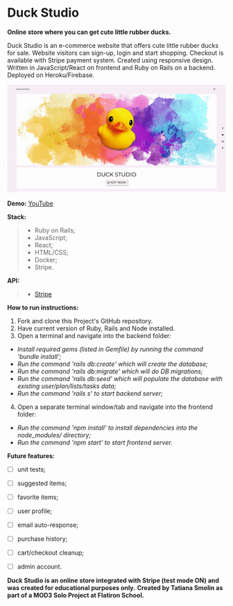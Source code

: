 # Duck Studio

**Online store where you can get cute little rubber ducks.**


Duck Studio is an e-commerce website that offers cute little rubber ducks for sale. Website visitors can sign-up, login and start shopping. Checkout is available with Stripe payment system. Created using responsive design. Written in JavaScript/React on frontend and Ruby on Rails on a backend. Deployed on Heroku/Firebase.

![background](./src/pictures/DuckStudio1.gif)

**Demo:** [YouTube](https://youtu.be/MclkO367ARY)

**Stack:**
> - Ruby on Rails;
> - JavaScript;
> - React;
> - HTML/CSS;
> - Docker;
> - Stripe.

**API:**
> - [Stripe](https://stripe.com/docs/api)

**How to run instructions:**
1. Fork and clone this Project's GitHub repository.  
2. Have current version of Ruby, Rails and Node installed.
3. Open a terminal and navigate into the backend folder:
* _Install required gems (listed in Gemfile) by running the command 'bundle install';_
* _Run the command 'rails db:create' which will create the database;_
* _Run the command 'rails db:migrate' which will do DB migrations;_
* _Run the command 'rails db:seed' which will populate the database with existing user/plan/lists/tasks data;_
* _Run the command 'rails s' to start backend server;_
4. Open a separate terminal window/tab and navigate into the frontend folder:
* _Run the command 'npm install' to install dependencies into the node_modules/ directory;_
* _Run the command 'npm start' to start frontend server._


**Future features:**
- [ ] unit tests;
- [ ] suggested items;
- [ ] favorite items;
- [ ] user profile;
- [ ] email auto-response;
- [ ] purchase history;
- [ ] cart/checkout cleanup;
- [ ] admin account.


**Duck Studio is an online store integrated with Stripe (test mode ON) and was created for educational purposes only.**
**Created by Tatiana Smolin as part of a MOD3 Solo Project at Flatiron School.**
